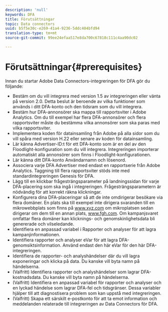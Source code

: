 ```yaml
---
description: 'null'
keywords: DFA
title: Förutsättningar
topic: Data connectors
uuid: b5f5e30c-e269-41a4-9236-5ddc404bfd94
translation-type: tm+mt
source-git-commit: 99ee24efaa517e8da700c67818c111c4aa90dc02

---
```



# Förutsättningar{#prerequisites}

Innan du startar Adobe Data Connectors-integreringen för DFA gör du följande:

* Bestäm om du vill integrera med version 1.5 av integreringen eller vänta på version 2.0. Detta beslut är beroende av vilka funktioner som används i ditt DFA-konto och den tidsram som du vill integrera.
* Bestäm hur DFA-annonsörer ska mappa till rapportsviter i Adobe Analytics. Om du till exempel har flera DFA-annonsörer och flera rapportsviter måste du bestämma vilka annonsörer som ska paras med vilka rapportsviter.
* Implementera koden för datainsamling från Adobe på alla sidor som du vill spåra med version H.22 eller senare av koden för datainsamling.
* Lär känna Advertiser-ID:t för ett DFA-konto som är en del av den Floodlight-konfiguration som du vill integrera. Integreringen importerar automatiskt alla annonsörer som finns i Floodlight-konfigurationen.
* Lär känna ditt DFA-konto Användarnamn och lösenord.
* Associera varje DFA Advertiser med endast en rapportserie från Adobe Analytics. Taggning till flera rapportsviter stöds inte med standardintegreringen Genesis för DFA.
* Lägg till en klickbar frågesträngsparameter på landningssidan för varje DFA-placering som ska ingå i integreringen. Frågesträngsparametern är nödvändig för att korrekt räkna klickningar.
* Konfigurera dina DFA-placeringar så att de inte omdirigerar besökare via flera domäner. En plats ska till exempel inte dirigera svaranden till en mikrowebbplats som finns på www.xyz.com om mikroplatsen sedan dirigerar om dem till en annan plats, www.fgh.com. Om kampanjsvaret omfattar flera domäner kan klicknings- och genomskinlighetsdata bli genererade och vilseledande.
* Identifiera en anpassad variabel i Rapporter och analyser för att lagra kampanjinformationen.
* Identifiera rapporter och analyser eVar för att lagra DFA-genomsiktsinformation. Använd endast den här eVar för den här DFA-integreringen.
* Identifiera de rapporter- och analyshändelser där du vill lagra exponeringar och klicka på data. Du kanske vill byta namn på händelserna.
* (Valfritt) Identifiera rapporter och analyshändelser som lagrar DFA-kostnadsdata. Du kanske vill byta namn på händelserna.
* (Valfritt) Identifiera en anpassad variabel för rapporter och analyser och en lyckad händelse som lagrar DFA-fel och tidsgränser. Dessa variabler hjälper till att diagnostisera problem som kan uppstå med integreringen.
* (Valfritt) Skapa ett särskilt e-postkonto för att ta emot information och meddelanden relaterade till integreringen av Data Connectors för DFA.

